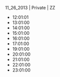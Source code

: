11_26_2013 | Private | ZZ 
* 12:01:01
* 13:01:00
* 14:01:00
* 15:01:00
* 16:01:00
* 17:01:00
* 19:01:00
* 20:01:00
* 21:01:00
* 22:01:00
* 23:01:00
